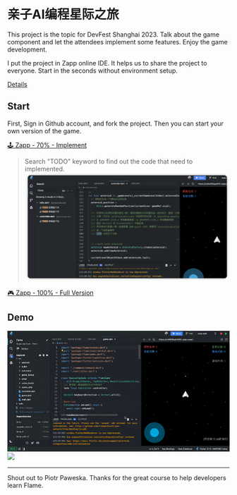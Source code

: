 # 亲子AI编程星际之旅

This project is the topic for DevFest Shanghai 2023. Talk about the game component and let the attendees implement some features. Enjoy the game development.

I put the project in Zapp online IDE. It helps us to share the project to everyone. Start in the seconds without environment setup.

[Details](https://github.com/chyiiiiiiiiiiii/presentations-and-slides/tree/main/Google%20DevFest%20Shanghai%202023%20part2)

## Start

First, Sign in Github account, and fork the project. Then you can start your own version of the game.

[🕹️ Zapp - 70% - Implement](https://zapp.run/edit/flame-zobe06agobf0?entry=lib/main.dart&file=lib/game.dart)

> Search "TODO" keyword to find out the code that need to implemented.
> <img src="./demo/todo.png" />


[🎮 Zapp - 100% - Full Version](https://zapp.run/edit/flame-zx5806q4x590?entry=lib%2Fmain.dartt)

## Demo
![](./demo/demo.gif)
![](./demo/demo_2.gif)

---

Shout out to Piotr Paweska. Thanks for the great course to help developers learn Flame. 
